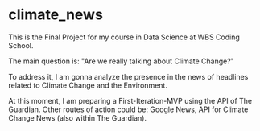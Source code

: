 # climate_news

This is the Final Project for my course in Data Science at WBS Coding School.

The main question is: "Are we really talking about Climate Change?"

To address it, I am gonna analyze the presence in the news of headlines related to Climate Change and the Environment.

At this moment, I am preparing a First-Iteration-MVP using the API of The Guardian.
Other routes of action could be: Google News, API for Climate Change News (also within The Guardian).